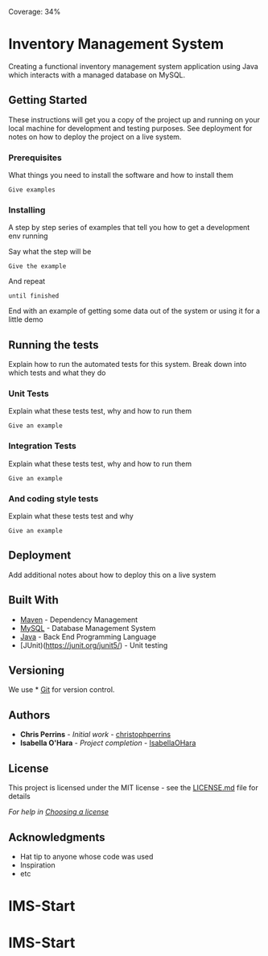 Coverage: 34%
# Inventory Management System

Creating a functional inventory management system application using Java which interacts with a managed database on MySQL.

## Getting Started

These instructions will get you a copy of the project up and running on your local machine for development and testing purposes. See deployment for notes on how to deploy the project on a live system.

### Prerequisites

What things you need to install the software and how to install them

```
Give examples
```

### Installing

A step by step series of examples that tell you how to get a development env running

Say what the step will be

```
Give the example
```

And repeat

```
until finished
```

End with an example of getting some data out of the system or using it for a little demo

## Running the tests

Explain how to run the automated tests for this system. Break down into which tests and what they do

### Unit Tests 

Explain what these tests test, why and how to run them

```
Give an example
```

### Integration Tests 
Explain what these tests test, why and how to run them

```
Give an example
```

### And coding style tests

Explain what these tests test and why

```
Give an example
```

## Deployment

Add additional notes about how to deploy this on a live system

## Built With

* [Maven](https://maven.apache.org/) - Dependency Management
* [MySQL](https://www.mysql.com) - Database Management System
* [Java](https://www.java.com) - Back End Programming Language
* [JUnit)(https://junit.org/junit5/) - Unit testing

## Versioning

We use * [Git](https://git-scm.com) for version control.

## Authors

* **Chris Perrins** - *Initial work* - [christophperrins](https://github.com/christophperrins)
* **Isabella O'Hara** - *Project completion* - [IsabellaOHara](https://github.com/IsabellaOHara)

## License

This project is licensed under the MIT license - see the [LICENSE.md](LICENSE.md) file for details 

*For help in [Choosing a license](https://choosealicense.com/)*

## Acknowledgments

* Hat tip to anyone whose code was used
* Inspiration
* etc
# IMS-Start
# IMS-Start
